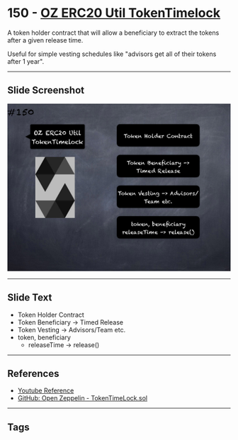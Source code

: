 # 150 - [OZ ERC20 Util TokenTimelock](OZ%20ERC20%20Util%20TokenTimelock.md)
A token holder contract that will allow a beneficiary to extract the tokens after a given release time. 

Useful for simple vesting schedules like "advisors get all of their tokens after 1 year".

___
## Slide Screenshot
![150.png](../../images/3.Solidity%20201/150.png)
___
## Slide Text
- Token Holder Contract
- Token Beneficiary -> Timed Release
- Token Vesting -> Advisors/Team etc.
- token, beneficiary
	- releaseTime -> release()
___
## References
- [Youtube Reference](https://youtu.be/C0zBhTgppLQ?t=1204)
- [GitHub: Open Zeppelin - TokenTimeLock.sol](https://github.com/OpenZeppelin/openzeppelin-contracts/blob/master/contracts/token/ERC20/utils/TokenTimelock.sol)
___
## Tags